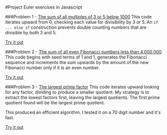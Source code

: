 #Project Euler exercises in Javascript

###Problem 1 - [The sum of all multiples of 3 or 5 below 1000](https://projecteuler.net/problem=1) 
This code iterates upward from 0, checking each value for divisibility by 3 or 5. An `if ... else if` construction prevents double counting numbers that are divisible by both 3 and 5.

[Try it out](https://repl.it/CjyO/0)

###Problem 2 - [The sum of all even Fibonacci numbers less than 4,000,000](https://projecteuler.net/problem=2)
This code begins with seed terms of 1 and 1, generates the Fibonacci sequence and increments the sum upwards by the amount of the new Fibonacci number only if it is an even number.

[Try it out](https://repl.it/CjyQ/0)

###Problem 3 - [The largest prime factor](https://projecteuler.net/problem=3)
This code iterates upward looking for any factor, dividing to produce a smaller quotient. My strategy is to extract the lowest factors first, leaving the largest quotients. The first prime quotient found will be the largest prime quotient.

This produced an efficient algorithm. I tested it on a 70 digit number and it's fast.

[Try it out](https://repl.it/CjyW/0)